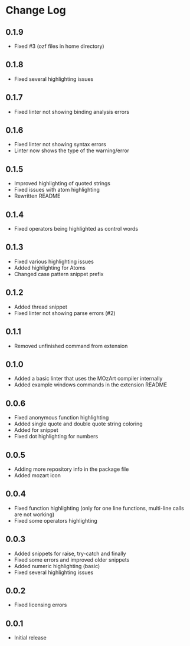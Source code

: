 # Change Log

## 0.1.9

- Fixed #3 (ozf files in home directory)

## 0.1.8

- Fixed several highlighting issues

## 0.1.7

- Fixed linter not showing binding analysis errors

## 0.1.6

- Fixed linter not showing syntax errors
- Linter now shows the type of the warning/error

## 0.1.5

- Improved highlighting of quoted strings
- Fixed issues with atom highlighting
- Rewritten README

## 0.1.4

- Fixed operators being highlighted as control words

## 0.1.3

- Fixed various highlighting issues
- Added highlighting for Atoms
- Changed case pattern snippet prefix

## 0.1.2

- Added thread snippet
- Fixed linter not showing parse errors (#2)

## 0.1.1

- Removed unfinished command from extension

## 0.1.0

- Added a basic linter that uses the MOzArt compiler internally
- Added example windows commands in the extension README

## 0.0.6

- Fixed anonymous function highlighting
- Added single quote and double quote string coloring
- Added for snippet
- Fixed dot highlighting for numbers

## 0.0.5

- Adding more repository info in the package file
- Added mozart icon

## 0.0.4

- Fixed function highlighting (only for one line functions, multi-line  calls are not working)
- Fixed some operators highlighting

## 0.0.3

- Added snippets for raise, try-catch and finally
- Fixed some errors and improved older snippets
- Added numeric highlighting (basic)
- Fixed several highlighting issues

## 0.0.2

- Fixed licensing errors

## 0.0.1

- Initial release
